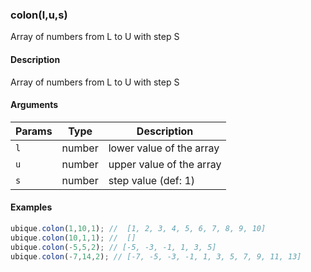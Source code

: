 ### colon(l,u,s)

Array of numbers from L to U with step S


#### Description

Array of numbers from L to U with step S  



#### Arguments

|Params|Type|Description
|---------|----|-----------
|`l` | number | lower value of the array
|`u` | number | upper value of the array
|`s` | number | step value (def: 1)


#### Examples

```js
ubique.colon(1,10,1); //  [1, 2, 3, 4, 5, 6, 7, 8, 9, 10]
ubique.colon(10,1,1); //  []
ubique.colon(-5,5,2); // [-5, -3, -1, 1, 3, 5]
ubique.colon(-7,14,2); // [-7, -5, -3, -1, 1, 3, 5, 7, 9, 11, 13]
```

